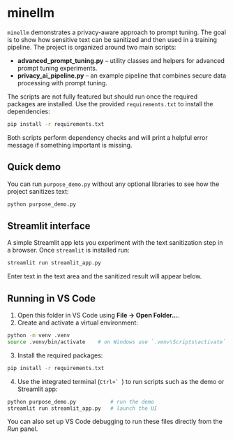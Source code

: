 # minellm

`minellm` demonstrates a privacy-aware approach to prompt tuning. The goal
is to show how sensitive text can be sanitized and then used in a training
pipeline. The project is organized around two main scripts:

- **advanced_prompt_tuning.py** – utility classes and helpers for advanced prompt tuning experiments.
- **privacy_ai_pipeline.py** – an example pipeline that combines secure data
  processing with prompt tuning.

The scripts are not fully featured but should run once the required
packages are installed. Use the provided `requirements.txt` to install the
dependencies:

```bash
pip install -r requirements.txt
```

Both scripts perform dependency checks and will print a helpful error
message if something important is missing.

## Quick demo

You can run `purpose_demo.py` without any optional libraries to see how the
project sanitizes text:

```bash
python purpose_demo.py
```

## Streamlit interface

A simple Streamlit app lets you experiment with the text sanitization step in a browser. Once `streamlit` is installed run:

```bash
streamlit run streamlit_app.py
```

Enter text in the text area and the sanitized result will appear below.

## Running in VS Code

1. Open this folder in VS Code using **File → Open Folder...**.
2. Create and activate a virtual environment:

```bash
python -m venv .venv
source .venv/bin/activate    # on Windows use `.venv\Scripts\activate`
```

3. Install the required packages:

```bash
pip install -r requirements.txt
```

4. Use the integrated terminal (``Ctrl+` ``) to run scripts such as the demo or
Streamlit app:

```bash
python purpose_demo.py           # run the demo
streamlit run streamlit_app.py   # launch the UI
```

You can also set up VS Code debugging to run these files directly from the *Run*
panel.
